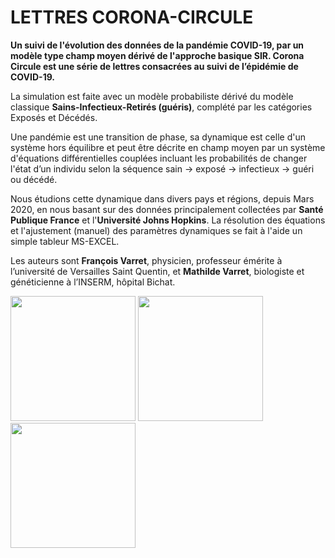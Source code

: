 # LETTRES CORONA-CIRCULE

**Un suivi de l'évolution des données de la pandémie COVID-19, par un modèle type champ moyen dérivé de l'approche basique SIR.
Corona Circule est une série de lettres consacrées au suivi de l’épidémie de COVID-19.**


La simulation est faite avec un modèle probabiliste dérivé du modèle classique __Sains-Infectieux-Retirés (guéris)__, complété par les catégories Exposés et Décédés.

Une pandémie est une transition de phase, sa dynamique est celle d'un système hors équilibre et peut être décrite en champ moyen par un système d'équations différentielles couplées  incluant les probabilités de changer l'état d’un individu selon la séquence sain → exposé → infectieux → guéri ou décédé.

Nous étudions cette dynamique dans divers pays et régions, depuis Mars 2020, en nous basant sur des données principalement collectées par **Santé Publique France** et l'**Université Johns Hopkins**. La résolution des équations et l'ajustement (manuel) des paramètres dynamiques se fait à l'aide un simple tableur MS-EXCEL.


Les auteurs sont **François Varret**, physicien, professeur émérite à l’université de Versailles Saint Quentin, et **Mathilde Varret**, biologiste et généticienne à l’INSERM, hôpital Bichat.


<img src='/lettres/images/masque.png' width='200px'/>
<img src='/lettres/images/mains.png' width='200px'/>
<img src='/lettres/images/autres.png' width='200px'/>
